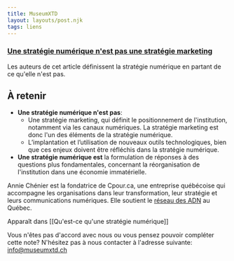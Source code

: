 ```yaml
---
title: MuseumXTD
layout: layouts/post.njk
tags: liens
---
```

### [Une stratégie numérique n'est pas une stratégie marketing](https://cpour.ca/2017/02/14/une-strategie-numerique-nest-pas-une-strategie-marketing/)
Les auteurs de cet article définissent la stratégie numérique en partant de ce qu'elle n'est pas.  

## À retenir
- **Une stratégie numérique n'est pas**: 
	- Une stratégie marketing, qui définit le positionnement de l'institution, notamment via les canaux numériques. La stratégie marketing est donc l'un des éléments de la stratégie numérique.   
	- L’implantation et l’utilisation de nouveaux outils technologiques, bien que ces enjeux doivent être réfléchis dans la stratégie numérique.   
- **Une stratégie numérique est** la formulation de réponses à des questions plus fondamentales, concernant la réorganisation de l'institution dans une économie immatérielle. 

Annie Chénier est la fondatrice de Cpour.ca, une entreprise québécoise qui accompagne les organisations dans leur transformation, leur stratégie et leurs communications numériques. Elle soutient le [réseau des ADN](https://wiki.reseauadn.ca/wiki/Accueil) au Québec. 

Apparaît dans [[Qu'est-ce qu'une stratégie numérique]]  

Vous n'êtes pas d'accord avec nous ou vous pensez pouvoir compléter cette note? N'hésitez pas à nous contacter à l'adresse suivante: [info@museumxtd.ch](mailto:info@museumxtd.ch)  